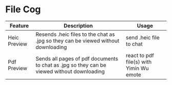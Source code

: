 # File Cog

| Feature      | Description                                                                                 | Usage                                    |
|--------------|---------------------------------------------------------------------------------------------|------------------------------------------|
| Heic Preview | Resends .heic files to the chat as .jpg so they can be viewed without downloading           | send .heic file to chat                  |
| Pdf Preview  | Sends all pages of pdf documents to chat as .jpg so they can be viewed without downloading  | react to pdf file(s) with Yimin Wu emote |